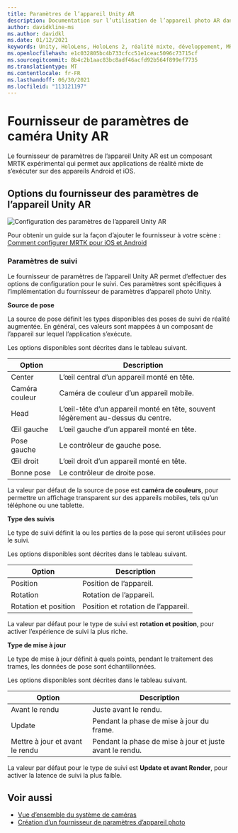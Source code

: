 ```yaml
---
title: Paramètres de l’appareil Unity AR
description: Documentation sur l’utilisation de l’appareil photo AR dans MRTK
author: davidkline-ms
ms.author: davidkl
ms.date: 01/12/2021
keywords: Unity, HoloLens, HoloLens 2, réalité mixte, développement, MRTK, appareil photo,
ms.openlocfilehash: e1c032805bc4b733cfcc51e1ceac5096c73715cf
ms.sourcegitcommit: 8b4c2b1aac83bc8adf46acfd92b564f899ef7735
ms.translationtype: MT
ms.contentlocale: fr-FR
ms.lasthandoff: 06/30/2021
ms.locfileid: "113121197"
---
```

# <a name="unity-ar-camera-settings-provider"></a>Fournisseur de paramètres de caméra Unity AR

Le fournisseur de paramètres de l’appareil Unity AR est un composant MRTK expérimental qui permet aux applications de réalité mixte de s’exécuter sur des appareils Android et iOS.

## <a name="unity-ar-camera-settings-provider-options"></a>Options du fournisseur des paramètres de l’appareil Unity AR

![Configuration des paramètres de l’appareil Unity AR](../images/camera-system/UnityArSettingsConfiguration.png)

Pour obtenir un guide sur la façon d’ajouter le fournisseur à votre scène : [Comment configurer MRTK pour iOS et Android](../../supported-devices/using-ar-foundation.md)

### <a name="tracking-settings"></a>Paramètres de suivi

Le fournisseur de paramètres de l’appareil Unity AR permet d’effectuer des options de configuration pour le suivi. Ces paramètres sont spécifiques à l’implémentation du fournisseur de paramètres d’appareil photo Unity.

**Source de pose**

La source de pose définit les types disponibles des poses de suivi de réalité augmentée. En général, ces valeurs sont mappées à un composant de l’appareil sur lequel l’application s’exécute.

Les options disponibles sont décrites dans le tableau suivant.

| Option | Description |
| --- | --- |
| Center | L’œil central d’un appareil monté en tête. |
| Caméra couleur | Caméra de couleur d’un appareil mobile. |
| Head | L’œil-tête d’un appareil monté en tête, souvent légèrement au-dessus du centre. |
| Œil gauche | L’œil gauche d’un appareil monté en tête. |
| Pose gauche | Le contrôleur de gauche pose. |
| Œil droit | L’œil droit d’un appareil monté en tête. |
| Bonne pose | Le contrôleur de droite pose. |

La valeur par défaut de la source de pose est **caméra de couleurs**, pour permettre un affichage transparent sur des appareils mobiles, tels qu’un téléphone ou une tablette.

**Type des suivis**

Le type de suivi définit la ou les parties de la pose qui seront utilisées pour le suivi.

Les options disponibles sont décrites dans le tableau suivant.

| Option | Description |
| --- | --- |
| Position | Position de l’appareil. |
| Rotation | Rotation de l’appareil. |
| Rotation et position | Position et rotation de l’appareil. |

La valeur par défaut pour le type de suivi est **rotation et position**, pour activer l’expérience de suivi la plus riche.

**Type de mise à jour**

Le type de mise à jour définit à quels points, pendant le traitement des trames, les données de pose sont échantillonnées.

Les options disponibles sont décrites dans le tableau suivant.

| Option | Description |
| --- | --- |
| Avant le rendu | Juste avant le rendu. |
| Update | Pendant la phase de mise à jour du frame. |
| Mettre à jour et avant le rendu | Pendant la phase de mise à jour et juste avant le rendu. |

La valeur par défaut pour le type de suivi est **Update et avant Render**, pour activer la latence de suivi la plus faible.

## <a name="see-also"></a>Voir aussi

- [Vue d’ensemble du système de caméras](camera-system-overview.md)
- [Création d’un fournisseur de paramètres d’appareil photo](create-settings-provider.md)
